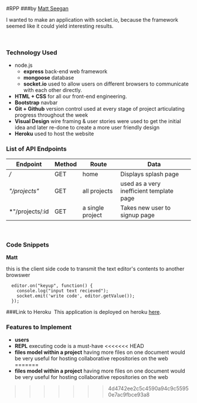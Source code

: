 #RPP
###by [Matt Seegan](https://github.com/mseegan)

I wanted to make an application with socket.io, because the framework seemed like it could yield interesting results.  

​
### Technology Used
* node.js 
	* **express** back-end web framework
	* **mongoose** database
	* **socket.io** used to allow users on different browsers to communicate with
	each other directly.
* **HTML + CSS** for all our front-end engineering. 
* **Bootstrap** navbar
* **Git + Github** version control used at every stage of project articulating progress throughout the week
* **Visual Design** wire framing & user stories were used to get the initial idea
and later re-done to create a more user friendly design
* **Heroku** used to host the website

### List of API Endpoints

Endpoint | Method | Route | Data
--- | --- | --- | ---
*/* | GET | home | Displays splash page
*"/projects"* | GET | all projects | used as a very inefficient template page
*"/projects/:id | GET | a single project | Takes new user to signup page
​
### Code Snippets


**Matt**

  this is the client side code to transmit the text editor's contents to another browswer

```
  editor.on("keyup", function() {
    console.log("input text recieved");
    socket.emit('write code', editor.getValue());
  });
```

###Link to Heroku
​ 
This application is deployed on heroku [here](https://remotepp.herokuapp.com/).

### Features to Implement

* **users**
* **REPL**  executing code is a must-have 
<<<<<<< HEAD
* **files model within a project** having more files on one document would be very useful for hosting collaborative repositories on the web
=======
* **files model within a project** having more files on one document would be very useful for hosting collaborative repositories on the web
>>>>>>> 4d4742ee2c5c4590a94c9c55950e7ac9fbce93a8
